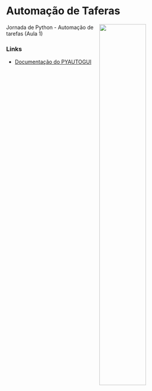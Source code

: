 # Automação de Taferas 

<img src="https://github.com/sylvanyab/automacao-de-tarefas/blob/main/beyond%20the%20other%20side.gif" width="50%" align="right" /> 


<div align="">
  
Jornada de Python - Automação de tarefas (Aula 1) 

### Links  
 *  [Documentação do PYAUTOGUI](https://pyautogui.readthedocs.io/en/latest/index.html)

</div>

  



<br>










